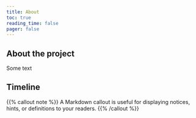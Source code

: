 ```yaml
---
title: About
toc: true
reading_time: false
pager: false
---
```


## About the project

Some text

## Timeline

{{% callout note %}}
A Markdown callout is useful for displaying notices, hints, or definitions to your readers.
{{% /callout %}}

